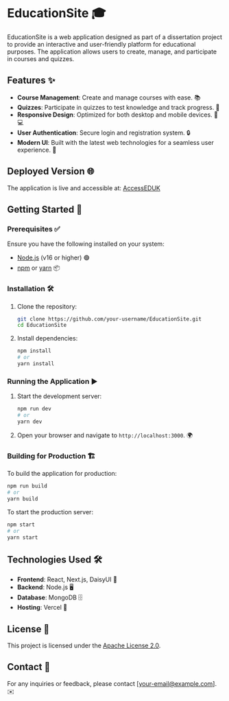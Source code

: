 # EducationSite 🎓

EducationSite is a web application designed as part of a dissertation project to provide an interactive and user-friendly platform for educational purposes. The application allows users to create, manage, and participate in courses and quizzes.

## Features ✨

- **Course Management**: Create and manage courses with ease. 📚
- **Quizzes**: Participate in quizzes to test knowledge and track progress. 📝
- **Responsive Design**: Optimized for both desktop and mobile devices. 📱💻
- **User Authentication**: Secure login and registration system. 🔒
- **Modern UI**: Built with the latest web technologies for a seamless user experience. 🎨

## Deployed Version 🌐

The application is live and accessible at: [AccessEDUK](https://access-eduk.vercel.app/)

## Getting Started 🚀

### Prerequisites ✅

Ensure you have the following installed on your system:
- [Node.js](https://nodejs.org/) (v16 or higher) 🟢
- [npm](https://www.npmjs.com/) or [yarn](https://yarnpkg.com/) 📦

### Installation 🛠️

1. Clone the repository:
   ```bash
   git clone https://github.com/your-username/EducationSite.git
   cd EducationSite
   ```

2. Install dependencies:
   ```bash
   npm install
   # or
   yarn install
   ```

### Running the Application ▶️

1. Start the development server:
   ```bash
   npm run dev
   # or
   yarn dev
   ```

2. Open your browser and navigate to `http://localhost:3000`. 🌍

### Building for Production 🏗️

To build the application for production:
```bash
npm run build
# or
yarn build
```

To start the production server:
```bash
npm start
# or
yarn start
```

## Technologies Used 🛠️

- **Frontend**: React, Next.js, DaisyUI 🎨
- **Backend**: Node.js 🖥️
- **Database**: MongoDB 🗄️
- **Hosting**: Vercel 🚀

## License 📜

This project is licensed under the [Apache License 2.0](LICENSE).

## Contact 📧

For any inquiries or feedback, please contact [your-email@example.com]. ✉️
